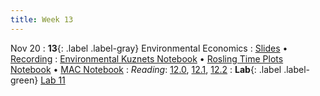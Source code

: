 ```yaml
---
title: Week 13
---
```


Nov 20
: **13**{: .label .label-gray} Environmental Economics
: [Slides]() &#8226; [Recording]()
: [Environmental Kuznets Notebook]() &#8226; [Rosling Time Plots Notebook]() &#8226; [MAC Notebook]()
: *Reading*: [12.0](https://data-88e.github.io/textbook/content/12-environmental/index.html), [12.1](https://data-88e.github.io/textbook/content/12-environmental/textbook1.html), [12.2](https://data-88e.github.io/textbook/content/12-environmental/KuznetsHypothesis-Copy1.html)
: **Lab**{: .label .label-green} [Lab 11]()
